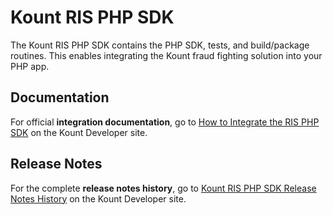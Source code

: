 # Kount RIS PHP SDK #

The Kount RIS PHP SDK contains the PHP SDK, tests, and build/package routines. This enables integrating the Kount fraud
fighting solution into your PHP app.

## Documentation ##

For official **integration documentation**, go
to [How to Integrate the RIS PHP SDK](https://developer.kount.com/hc/en-us/articles/5866429971604) on the Kount
Developer site.

## Release Notes ##

For the complete **release notes history**, go
to [Kount RIS PHP SDK Release Notes History](https://developer.kount.com/hc/en-us/articles/10324810971540) on the Kount
Developer site.
